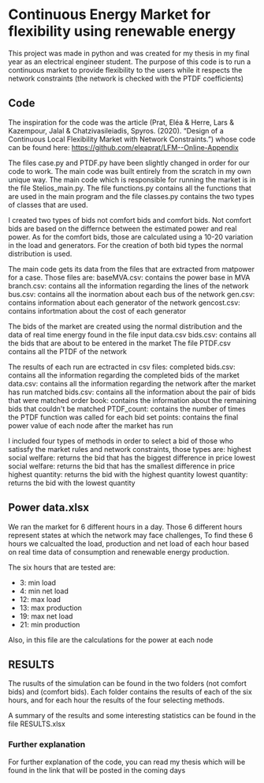 # Continuous Energy Market for flexibility using renewable energy
This project was made in python and was created for my thesis in my final year as an electrical engineer student. The purpose of this code is to run a continuous market to provide flexibility to the users while it respects the network constraints (the network is checked with the PTDF coefficients)

## Code

The inspiration for the code was the article (Prat, Eléa & Herre, Lars & Kazempour, Jalal & Chatzivasileiadis, Spyros. (2020). “Design of a Continuous Local Flexibility Market with Network Constraints.”) whose code can be found here: https://github.com/eleaprat/LFM--Online-Appendix

The files case.py and PTDF.py have been slightly changed  in order for our code to work. The main code was built entirely from the scratch in my own unique way. The main code which is responsible for running the market is in the file Stelios_main.py. The file functions.py contains all the functions that are used in the main program and the file classes.py contains the two types of classes that are used.

I created two types of bids not comfort bids and comfort bids. Not comfort bids are based on the differnce between the estimated power and real power. As for the comfort bids, those are calculated using a 10-20 variation in the load and generators. For the creation of both bid types the normal distribution is used.

The main code gets its data from the files that are extracted from matpower for a case. Those files are:
baseMVA.csv: contains the power base in MVA
branch.csv: contains all the information regarding the lines of the network
bus.csv: contains all the inormation about each bus of the network
gen.csv: contains information about each generator of the network
gencost.csv: contains infortmation about the cost of each generator

The bids of the market are created using the normal distribution and the data of real time energy found in the file input data.csv
bids.csv: contains all the bids that are about to be entered in the market
The file PTDF.csv contains all the PTDF of the network

The results of each run are ectracted in csv files:
completed bids.csv: contains all the information regarding the completed bids of the market
data.csv: contains all the information regarding the network after the market has run
matched bids.csv: contains all the information about the pair of bids that were matched
order book: contains the information about the remaining bids that couldn't be matched
PTDF_count: contains the number of times the PTDF function was called for each bid
set points: contains the final power value of each node after the market has run

I included four types of methods in order to select a bid of those who satissfy the market rules and network constraints, those types are:
highest social welfare: returns the bid that has the biggest difference in price
lowest social welfare: returns the bid that has the smallest difference in price
highest quantity: returns the bid with the highest quantity
lowest quantity: returns the bid with the lowest quantity
## Power data.xlsx
We ran the market for 6 different hours in a day. Those 6 different hours represent states at which the network may face challenges, To find these 6 hours we calcualted the load, production and net load of each hour based on real time data of consumption and renewable energy production. 

The six hours that are tested are:

* 3: min load
* 4: min net load
* 12: max load
* 13: max production
* 19: max net load
* 21: min production

Also, in this file are the calculations for the power at each node

## RESULTS

The rusults of the simulation can be found in the two folders (not comfort bids) and (comfort bids). Each folder contains the results of each of the six hours, and for each hour the results of the four selecting methods.

A summary of the results and some interesting statistics can be found in the file RESULTS.xlsx

### Further explanation
For further explanation of the code, you can read my thesis which will be found in the link that will be posted in the coming days


